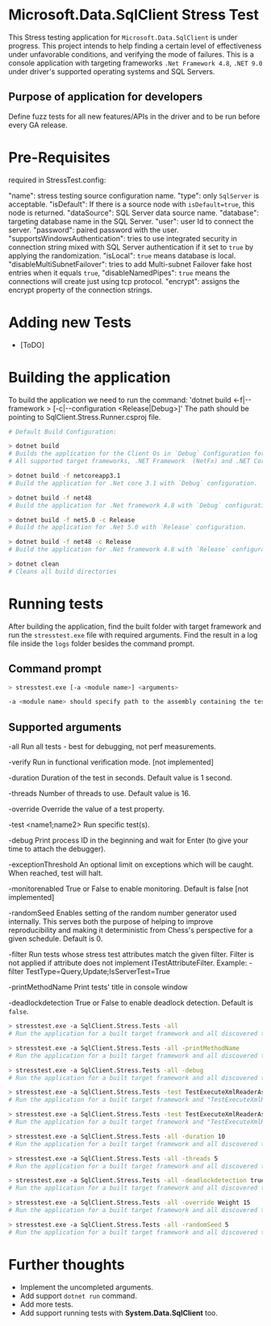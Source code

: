 # Microsoft.Data.SqlClient Stress Test

This Stress testing application for `Microsoft.Data.SqlClient` is under progress.
This project intends to help finding a certain level of effectiveness under unfavorable conditions, and verifying the mode of failures.
This is a console application with targeting frameworks `.Net Framework 4.8`, `.NET 9.0` under driver's supported operating systems and SQL Servers.

## Purpose of application for developers

Define fuzz tests for all new features/APIs in the driver and to be run before every GA release.

# Pre-Requisites

required in StressTest.config:

"name": stress testing source configuration name.
"type": only `SqlServer` is acceptable.
"isDefault": If there is a source node with `isDefault=true`, this node is returned.
"dataSource": SQL Server data source name.
"database": targeting database name in the SQL Server.
"user": user Id to connect the server.
"password": paired password with the user.
"supportsWindowsAuthentication": tries to use integrated security in connection string mixed with SQL Server authentication if it set to `true` by applying the randomization.
"isLocal": `true` means database is local.
"disableMultiSubnetFailover": tries to add Multi-subnet Failover fake host entries when it equals `true`,
"disableNamedPipes": `true` means the connections will create just using tcp protocol.
"encrypt": assigns the encrypt property of the connection strings.

# Adding new Tests
- [ToDO]

# Building the application

To build the application we need to run the command: 'dotnet build <-f|--framework <FRAMEWORK>> [-c|--configuration <Release|Debug>]'
The path should be pointing to SqlClient.Stress.Runner.csproj file.

```bash
# Default Build Configuration:

> dotnet build
# Builds the application for the Client Os in `Debug` Configuration for `AnyCpu` platform.
# All supported target frameworks, .NET Framework  (NetFx) and .NET Core drivers are built by default (as supported by Client OS).
```

```bash
> dotnet build -f netcoreapp3.1
# Build the application for .Net core 3.1 with `Debug` configuration.

> dotnet build -f net48
# Build the application for .Net framework 4.8 with `Debug` configuration.
```

```bash
> dotnet build -f net5.0 -c Release
# Build the application for .Net 5.0 with `Release` configuration.

> dotnet build -f net48 -c Release
# Build the application for .Net framework 4.8 with `Release` configuration.
```

```bash
> dotnet clean
# Cleans all build directories
```

# Running tests

After building the application, find the built folder with target framework and run the `stresstest.exe` file with required arguments.
Find the result in a log file inside the `logs` folder besides the command prompt.

## Command prompt

```bash
> stresstest.exe [-a <module name>] <arguments>

-a <module name> should specify path to the assembly containing the tests.
```

## Supported arguments

-all                        Run all tests - best for debugging, not perf measurements.

-verify                     Run in functional verification mode. [not implemented]

-duration <n>               Duration of the test in seconds. Default value is 1 second.

-threads <n>                Number of threads to use. Default value is 16.

-override <name> <value>    Override the value of a test property.

-test <name1;name2>         Run specific test(s).

-debug                      Print process ID in the beginning and wait for Enter (to give your time to attach the debugger).

-exceptionThreshold <n>     An optional limit on exceptions which will be caught. When reached, test will halt.

-monitorenabled             True or False to enable monitoring. Default is false [not implemented]

-randomSeed                 Enables setting of the random number generator used internally. This serves both the purpose
                            of helping to improve reproducibility and making it deterministic from Chess's perspective
                            for a given schedule. Default is 0.

-filter                     Run tests whose stress test attributes match the given filter. Filter is not applied if attribute
                            does not implement ITestAttributeFilter. Example: -filter TestType=Query,Update;IsServerTest=True

-printMethodName            Print tests' title in console window

-deadlockdetection          True or False to enable deadlock detection. Default is `false`.

```bash
> stresstest.exe -a SqlClient.Stress.Tests -all
# Run the application for a built target framework and all discovered tests without debugger attached.
```

```bash
> stresstest.exe -a SqlClient.Stress.Tests -all -printMethodName 
# Run the application for a built target framework and all discovered tests without debugger attached and shows the test methods' names.
```

```bash
> stresstest.exe -a SqlClient.Stress.Tests -all -debug 
# Run the application for a built target framework and all discovered tests and will wait for debugger to be attached.
```

```bash
> stresstest.exe -a SqlClient.Stress.Tests -test TestExecuteXmlReaderAsyncCancellation
# Run the application for a built target framework and "TestExecuteXmlReaderAsyncCancellation" test without debugger attached.
```

```bash
> stresstest.exe -a SqlClient.Stress.Tests -test TestExecuteXmlReaderAsyncCancellation
# Run the application for a built target framework and "TestExecuteXmlReaderAsyncCancellation" test without debugger attached.
```

```bash
> stresstest.exe -a SqlClient.Stress.Tests -all -duration 10
# Run the application for a built target framework and all discovered tests without debugger attached for 10 seconds.
```

```bash
> stresstest.exe -a SqlClient.Stress.Tests -all -threads 5
# Run the application for a built target framework and all discovered tests without debugger attached with 5 threads.
```

```bash
> stresstest.exe -a SqlClient.Stress.Tests -all -deadlockdetection true
# Run the application for a built target framework and all discovered tests without debugger attached and dead lock detection process.
```

```bash
> stresstest.exe -a SqlClient.Stress.Tests -all -override Weight 15
# Run the application for a built target framework and all discovered tests without debugger attached with overriding the weight property with value 15.
```

```bash
> stresstest.exe -a SqlClient.Stress.Tests -all -randomSeed 5
# Run the application for a built target framework and all discovered tests without debugger attached with injecting random seed of 5.
```

# Further thoughts

- Implement the uncompleted arguments.
- Add support `dotnet run` command.
- Add more tests.
- Add support running tests with **System.Data.SqlClient** too.
